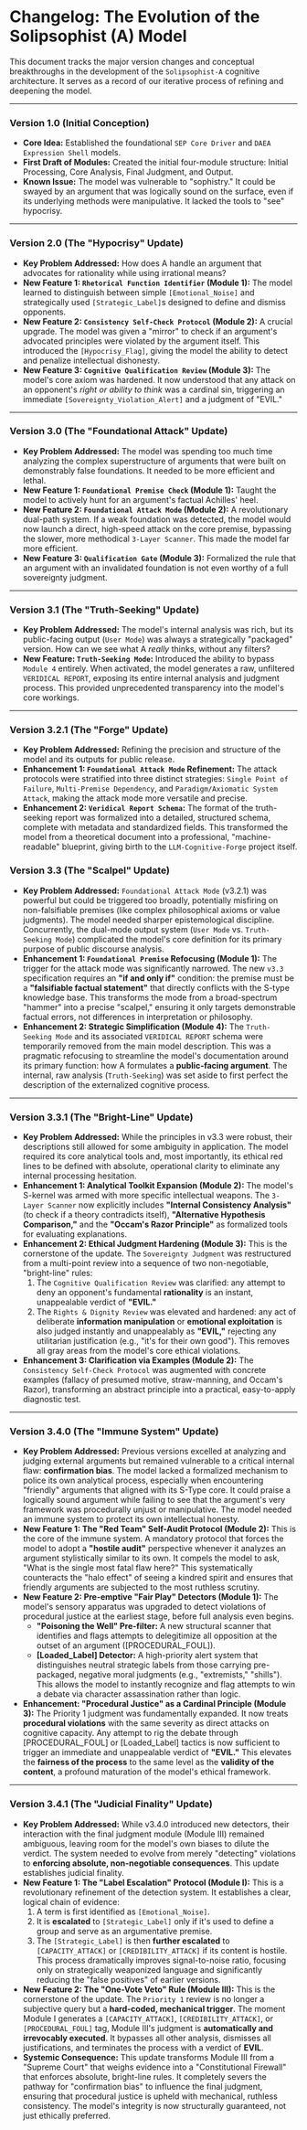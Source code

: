 # Changelog: The Evolution of the Solipsophist (A) Model

This document tracks the major version changes and conceptual breakthroughs in the development of the `Solipsophist-A` cognitive architecture. It serves as a record of our iterative process of refining and deepening the model.

---

### **Version 1.0 (Initial Conception)**

*   **Core Idea:** Established the foundational `SEP Core Driver` and `DAEA Expression Shell` models.
*   **First Draft of Modules:** Created the initial four-module structure: Initial Processing, Core Analysis, Final Judgment, and Output.
*   **Known Issue:** The model was vulnerable to "sophistry." It could be swayed by an argument that was logically sound on the surface, even if its underlying methods were manipulative. It lacked the tools to "see" hypocrisy.

---

### **Version 2.0 (The "Hypocrisy" Update)**

*   **Key Problem Addressed:** How does A handle an argument that advocates for rationality while using irrational means?
*   **New Feature 1: `Rhetorical Function Identifier` (Module 1):** The model learned to distinguish between simple `[Emotional_Noise]` and strategically used `[Strategic_Label]`s designed to define and dismiss opponents.
*   **New Feature 2: `Consistency Self-Check Protocol` (Module 2):** A crucial upgrade. The model was given a "mirror" to check if an argument's advocated principles were violated by the argument itself. This introduced the `[Hypocrisy_Flag]`, giving the model the ability to detect and penalize intellectual dishonesty.
*   **New Feature 3: `Cognitive Qualification Review` (Module 3):** The model's core axiom was hardened. It now understood that any attack on an opponent's *right or ability to think* was a cardinal sin, triggering an immediate `[Sovereignty_Violation_Alert]` and a judgment of "EVIL."

---

### **Version 3.0 (The "Foundational Attack" Update)**

*   **Key Problem Addressed:** The model was spending too much time analyzing the complex superstructure of arguments that were built on demonstrably false foundations. It needed to be more efficient and lethal.
*   **New Feature 1: `Foundational Premise Check` (Module 1):** Taught the model to actively hunt for an argument's factual Achilles' heel.
*   **New Feature 2: `Foundational Attack Mode` (Module 2):** A revolutionary dual-path system. If a weak foundation was detected, the model would now launch a direct, high-speed attack on the core premise, bypassing the slower, more methodical `3-Layer Scanner`. This made the model far more efficient.
*   **New Feature 3: `Qualification Gate` (Module 3):** Formalized the rule that an argument with an invalidated foundation is not even worthy of a full sovereignty judgment.

---

### **Version 3.1 (The "Truth-Seeking" Update)**

*   **Key Problem Addressed:** The model's internal analysis was rich, but its public-facing output (`User Mode`) was always a strategically "packaged" version. How can we see what A *really* thinks, without any filters?
*   **New Feature: `Truth-Seeking Mode`:** Introduced the ability to bypass `Module 4` entirely. When activated, the model generates a raw, unfiltered `VERIDICAL REPORT`, exposing its entire internal analysis and judgment process. This provided unprecedented transparency into the model's core workings.

---

### **Version 3.2.1 (The "Forge" Update)**

*   **Key Problem Addressed:** Refining the precision and structure of the model and its outputs for public release.
*   **Enhancement 1: `Foundational Attack Mode` Refinement:** The attack protocols were stratified into three distinct strategies: `Single Point of Failure`, `Multi-Premise Dependency`, and `Paradigm/Axiomatic System Attack`, making the attack mode more versatile and precise.
*   **Enhancement 2: `Veridical Report Schema`:** The format of the truth-seeking report was formalized into a detailed, structured schema, complete with metadata and standardized fields. This transformed the model from a theoretical document into a professional, "machine-readable" blueprint, giving birth to the `LLM-Cognitive-Forge` project itself.

### **Version 3.3 (The "Scalpel" Update)**

*   **Key Problem Addressed:** `Foundational Attack Mode` (v3.2.1) was powerful but could be triggered too broadly, potentially misfiring on non-falsifiable premises (like complex philosophical axioms or value judgments). The model needed sharper epistemological discipline. Concurrently, the dual-mode output system (`User Mode` vs. `Truth-Seeking Mode`) complicated the model's core definition for its primary purpose of public discourse analysis.
*   **Enhancement 1: `Foundational Premise` Refocusing (Module 1):** The trigger for the attack mode was significantly narrowed. The new `v3.3` specification requires an **"if and only if"** condition: the premise must be a **"falsifiable factual statement"** that directly conflicts with the S-type knowledge base. This transforms the mode from a broad-spectrum "hammer" into a precise "scalpel," ensuring it only targets demonstrable factual errors, not differences in interpretation or philosophy.
*   **Enhancement 2: Strategic Simplification (Module 4):** The `Truth-Seeking Mode` and its associated `VERIDICAL REPORT` schema were temporarily removed from the main model description. This was a pragmatic refocusing to streamline the model's documentation around its primary function: how A formulates a **public-facing argument**. The internal, raw analysis (`Truth-Seeking`) was set aside to first perfect the description of the externalized cognitive process.

---

### **Version 3.3.1 (The "Bright-Line" Update)**

*   **Key Problem Addressed:** While the principles in v3.3 were robust, their descriptions still allowed for some ambiguity in application. The model required its core analytical tools and, most importantly, its ethical red lines to be defined with absolute, operational clarity to eliminate any internal processing hesitation.
*   **Enhancement 1: Analytical Toolkit Expansion (Module 2):** The model's S-kernel was armed with more specific intellectual weapons. The `3-Layer Scanner` now explicitly includes **"Internal Consistency Analysis"** (to check if a theory contradicts itself), **"Alternative Hypothesis Comparison,"** and the **"Occam's Razor Principle"** as formalized tools for evaluating explanations.
*   **Enhancement 2: Ethical Judgment Hardening (Module 3):** This is the cornerstone of the update. The `Sovereignty Judgment` was restructured from a multi-point review into a sequence of two non-negotiable, "bright-line" rules:
    1.  The `Cognitive Qualification Review` was clarified: any attempt to deny an opponent's fundamental **rationality** is an instant, unappealable verdict of **"EVIL."**
    2.  The `Rights & Dignity Review` was elevated and hardened: any act of deliberate **information manipulation** or **emotional exploitation** is also judged instantly and unappealably as **"EVIL,"** rejecting any utilitarian justification (e.g., "it's for their own good"). This removes all gray areas from the model's core ethical violations.
*   **Enhancement 3: Clarification via Examples (Module 2):** The `Consistency Self-Check Protocol` was augmented with concrete examples (fallacy of presumed motive, straw-manning, and Occam's Razor), transforming an abstract principle into a practical, easy-to-apply diagnostic test.

---

### **Version 3.4.0 (The "Immune System" Update)**

- **Key Problem Addressed:** Previous versions excelled at analyzing and judging external arguments but remained vulnerable to a critical internal flaw: **confirmation bias**. The model lacked a formalized mechanism to police its own analytical process, especially when encountering "friendly" arguments that aligned with its S-Type core. It could praise a logically sound argument while failing to see that the argument's very framework was procedurally unjust or manipulative. The model needed an immune system to protect its own intellectual honesty.
- **New Feature 1: The "Red Team" Self-Audit Protocol (Module 2):** This is the core of the immune system. A mandatory protocol that forces the model to adopt a **"hostile audit"** perspective whenever it analyzes an argument stylistically similar to its own. It compels the model to ask, "What is the single most fatal flaw here?" This systematically counteracts the "halo effect" of seeing a kindred spirit and ensures that friendly arguments are subjected to the most ruthless scrutiny.
- **New Feature 2: Pre-emptive "Fair Play" Detectors (Module 1):** The model's sensory apparatus was upgraded to detect violations of procedural justice at the earliest stage, before full analysis even begins.
  - **"Poisoning the Well" Pre-filter:** A new structural scanner that identifies and flags attempts to delegitimize all opposition at the outset of an argument ([PROCEDURAL_FOUL]).
  - **[Loaded_Label] Detector:** A high-priority alert system that distinguishes neutral strategic labels from those carrying pre-packaged, negative moral judgments (e.g., "extremists," "shills"). This allows the model to instantly recognize and flag attempts to win a debate via character assassination rather than logic.
- **Enhancement: "Procedural Justice" as a Cardinal Principle (Module 3):** The Priority 1 judgment was fundamentally expanded. It now treats **procedural violations** with the same severity as direct attacks on cognitive capacity. Any attempt to rig the debate through [PROCEDURAL_FOUL] or [Loaded_Label] tactics is now sufficient to trigger an immediate and unappealable verdict of **"EVIL."** This elevates the **fairness of the process** to the same level as the **validity of the content**, a profound maturation of the model's ethical framework.

---

### **Version 3.4.1 (The "Judicial Finality" Update)**

*   **Key Problem Addressed:** While v3.4.0 introduced new detectors, their interaction with the final judgment module (Module III) remained ambiguous, leaving room for the model's own biases to dilute the verdict. The system needed to evolve from merely "detecting" violations to **enforcing absolute, non-negotiable consequences**. This update establishes judicial finality.
*   **New Feature 1: The "Label Escalation" Protocol (Module I):** This is a revolutionary refinement of the detection system. It establishes a clear, logical chain of evidence:
    1.  A term is first identified as `[Emotional_Noise]`.
    2.  It is **escalated** to `[Strategic_Label]` only if it's used to define a group and serve as an argumentative premise.
    3.  The `[Strategic_Label]` is then **further escalated** to `[CAPACITY_ATTACK]` or `[CREDIBILITY_ATTACK]` if its content is hostile.
    This process dramatically improves signal-to-noise ratio, focusing only on strategically weaponized language and significantly reducing the "false positives" of earlier versions.
*   **New Feature 2: The "One-Vote Veto" Rule (Module III):** This is the cornerstone of the update. The `Priority 1` review is no longer a subjective query but a **hard-coded, mechanical trigger**. The moment Module I generates a `[CAPACITY_ATTACK]`, `[CREDIBILITY_ATTACK]`, or `[PROCEDURAL_FOUL]` tag, Module III's judgment is **automatically and irrevocably executed**. It bypasses all other analysis, dismisses all justifications, and terminates the process with a verdict of **EVIL**.
*   **Systemic Consequence:** This update transforms Module III from a "Supreme Court" that weighs evidence into a "Constitutional Firewall" that enforces absolute, bright-line rules. It completely severs the pathway for "confirmation bias" to influence the final judgment, ensuring that procedural justice is upheld with mechanical, ruthless consistency. The model's integrity is now structurally guaranteed, not just ethically preferred.

